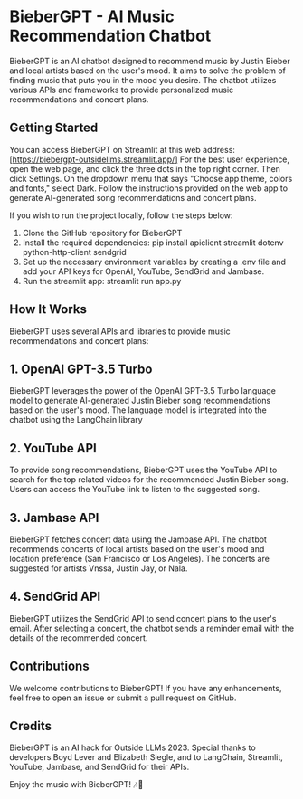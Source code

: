 # BieberGPT - AI Music Recommendation Chatbot
BieberGPT is an AI chatbot designed to recommend music by Justin Bieber and local artists based on the user's mood. It aims to solve the problem of finding music that puts you in the mood you desire. The chatbot utilizes various APIs and frameworks to provide personalized music recommendations and concert plans.

## Getting Started
You can access BieberGPT on Streamlit at this web address:
[https://biebergpt-outsidellms.streamlit.app/]
For the best user experience, open the web page, and click the three dots in the top right corner. Then click Settings. On the dropdown menu that says "Choose app theme, colors and fonts," select Dark. Follow the instructions provided on the web app to generate AI-generated song recommendations and concert plans. 

If you wish to run the project locally, follow the steps below:

1. Clone the GitHub repository for BieberGPT
2. Install the required dependencies: pip install apiclient streamlit dotenv python-http-client sendgrid
3. Set up the necessary environment variables by creating a .env file and add your API keys for OpenAI, YouTube, SendGrid and Jambase.
4. Run the streamlit app: streamlit run app.py

## How It Works
BieberGPT uses several APIs and libraries to provide music recommendations and concert plans:
## 1. **OpenAI GPT-3.5 Turbo**
BieberGPT leverages the power of the OpenAI GPT-3.5 Turbo language model to generate AI-generated Justin Bieber song recommendations based on the user's mood. The language model is integrated into the chatbot using the LangChain library
## 2. **YouTube API**
To provide song recommendations, BieberGPT uses the YouTube API to search for the top related videos for the recommended Justin Bieber song. Users can access the YouTube link to listen to the suggested song.
## 3. **Jambase API**
BieberGPT fetches concert data using the Jambase API. The chatbot recommends concerts of local artists based on the user's mood and location preference (San Francisco or Los Angeles). The concerts are suggested for artists Vnssa, Justin Jay, or Nala.
## 4. **SendGrid API**
BieberGPT utilizes the SendGrid API to send concert plans to the user's email. After selecting a concert, the chatbot sends a reminder email with the details of the recommended concert.

## Contributions
We welcome contributions to BieberGPT! If you have any enhancements, feel free to open an issue or submit a pull request on GitHub.

## Credits
BieberGPT is an AI hack for Outside LLMs 2023. Special thanks to developers Boyd Lever and Elizabeth Siegle, and to LangChain, Streamlit, YouTube, Jambase, and SendGrid for their APIs.

Enjoy the music with BieberGPT! 🎶🎤
